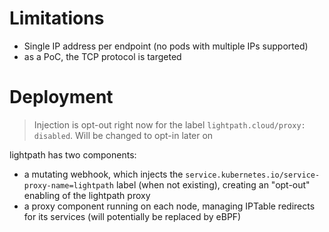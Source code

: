 # Limitations

- Single IP address per endpoint (no pods with multiple IPs supported)
- as a PoC, the TCP protocol is targeted

# Deployment
> Injection is opt-out right now for  the label `lightpath.cloud/proxy: disabled`. Will be changed to opt-in later on

lightpath has two components:
- a mutating webhook, which injects the `service.kubernetes.io/service-proxy-name=lightpath` label (when not existing), creating an "opt-out" enabling of the lightpath proxy
- a proxy component running on each node, managing IPTable redirects for its services (will potentially be replaced by eBPF)
